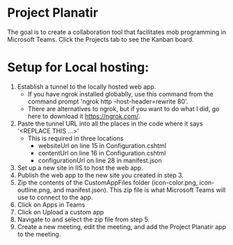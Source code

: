 # Project Planatir
The goal is to create a collaboration tool that facilitates mob programming in Microsoft Teams.  Click the Projects tab to see the Kanban board.

# Setup for Local hosting:
1. Establish a tunnel to the locally hosted web app. 
    - If you have ngrok installed globablly, use this command from the command prompt 'ngrok http -host-header=rewrite 80'.
    - There are alternatives to ngrok, but if you want to do what I did, go here to download it https://ngrok.com/.
2. Paste the tunnel URL into all the places in the code where it says '<REPLACE THIS ...>'
    - This is required in three locations
        - websiteUrl on line 15 in Configuration.cshtml 
        - contentUrl on line 16 in Configuration.cshtml 
        - configurationUrl on line 28 in manifest.json
3. Set up a new site in IIS to host the web app.
4. Publish the web app to the new site you created in step 3.
5. Zip the contents of the CustomAppFiles folder (icon-color.png, icon-outline.png, and manifest.json).  This zip file is what Microsoft Teams will use to connect to the app.
6. Click on Apps in Teams
7. Click on Upload a custom app
8. Navigate to and select the zip file from step 5.
9. Create a new meeting, edit the meeting, and add the Project Planatir app to the meeting.
